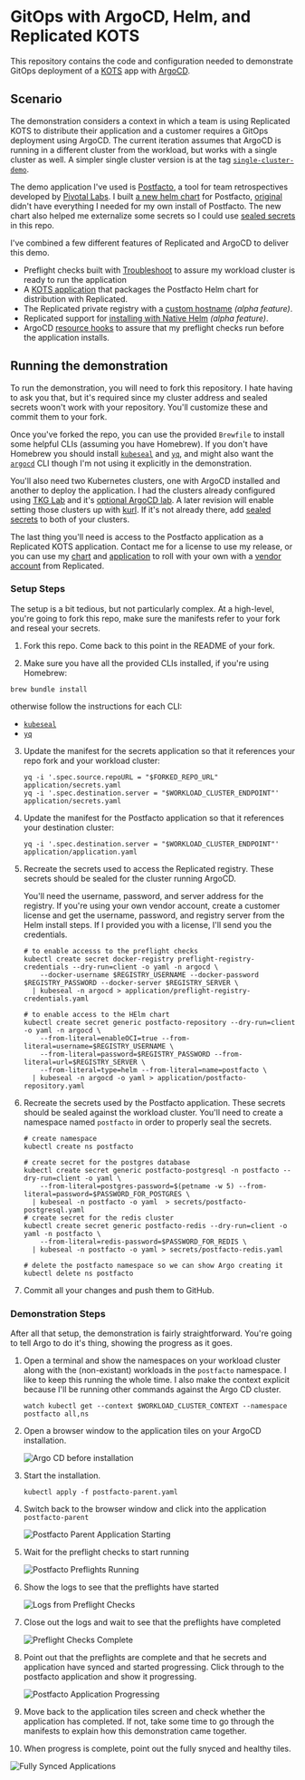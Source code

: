 # GitOps with ArgoCD, Helm, and Replicated KOTS

This repository contains the code and configuration needed to 
demonstrate GitOps deployment of a [KOTS](https://kots.io) 
app with [ArgoCD](https://argo-cd.readthedocs.io/en/stable/).

## Scenario

The demonstration considers a context in which a team is using
Replicated KOTS to distribute their application and a customer
requires a GitOps deployment using ArgoCD. The current 
iteration assumes that ArgoCD is running in a different cluster
from the workload, but works with a single cluster as well. A
simpler single cluster version is at the tag 
[`single-cluster-demo`](https://github.com/crdant/postfacto-argo-application/releases/tag/single-cluster-demo).

The demo application I've used is 
[Postfacto](https://pivotal.github.io/postfacto/), a tool for 
team retrospectives developed by 
[Pivotal Labs](https://en.wikipedia.org/wiki/Pivotal_Labs). I
built [a new helm chart](https://github.com/crdant/postfacto-chart)
for Postfacto, [original](https://github.com/pivotal/postfacto/tree/master/deployment/helm)
didn't have everything I needed for my own install of Postfacto.
The new chart also helped me externalize some secrets so I
could use [sealed secrets](https://github.com/bitnami-labs/sealed-secrets)
in this repo. 

I've combined a few different features of Replicated and ArgoCD to 
deliver this demo.

* Preflight checks built with [Troubleshoot](https://troubleshoot.sh) 
  to assure my workload cluster is ready to run the application
* A [KOTS application](https://github.com/crdant/postfacto-replicated) 
  that packages the Postfacto Helm chart for distribution with
  Replicated.
* The Replicated private registry with a 
  [custom hostname](https://docs.replicated.com/vendor/packaging-private-registry-cname)
  _(alpha feature)_.
* Replicated support for [installing with Native Helm](https://docs.replicated.com/vendor/helm-installing-native-helm)
  _(alpha feature)_.
* ArgoCD [resource hooks](https://argo-cd.readthedocs.io/en/stable/user-guide/resource_hooks/)
  to assure that my preflight checks run before the application installs.

## Running the demonstration

To run the demonstration, you will need to fork this repository.
I hate having to ask you that, but it's required since my cluster
address and sealed secrets woon't work with your repository. You'll
customize these and commit them to your fork.

Once you've forked the repo, you can use the provided `Brewfile` to
install some helpful CLIs (assuming you have Homebrew). If you don't
have Homebrew you should install [`kubeseal`](https://github.com/bitnami-labs/sealed-secrets#installation) 
and [`yq`](https://github.com/mikefarah/yq#install), and might also 
want the [`argocd`](https://argo-cd.readthedocs.io/en/stable/getting_started/#2-download-argo-cd-cli)
CLI though I'm not using it explicitly in the demonstration.

You'll also need two Kubernetes clusters, one with ArgoCD installed
and another to deploy the application. I had the clusters already 
configured using [TKG Lab](https://github.com/Tanzu-Solutions-Engineering/tkg-lab) 
and it's [optional ArgoCD lab](https://github.com/Tanzu-Solutions-Engineering/tkg-lab/blob/main/docs/bonus-labs/argocd-kustomize.md).
A later revision will enable setting those clusters up with 
[kurl](https://kurl.sh). If it's not already there, add 
[sealed secrets](https://github.com/bitnami-labs/sealed-secrets) to
both of your clusters.

The last thing you'll need is access to the Postfacto application as
a Replicated KOTS application. Contact me for a license to use
my release, or you can use my [chart](https://github.com/crdant/postfacto-chart)
and [application](https://github.com/crdant/postfacto-replicated) to roll with 
your own with a [vendor account](https://vendor.replicated.com) from 
Replicated.

### Setup Steps

The setup is a bit tedious, but not particularly complex. At a high-level, 
you're going to fork this repo, make sure the manifests refer to your fork
and reseal your secrets.

1. Fork this repo. Come back to this point in the README of your fork.

2. Make sure you have all the provided CLIs installed, if you're using Homebrew:

```
brew bundle install
```

otherwise follow the instructions for each CLI:

* [`kubeseal`](https://github.com/bitnami-labs/sealed-secrets#installation) 
* [`yq`](https://github.com/mikefarah/yq#install)

3. Update the manifest for the secrets application so that it references
   your repo fork and your workload cluster:

   ```
   yq -i '.spec.source.repoURL = "$FORKED_REPO_URL" application/secrets.yaml
   yq -i '.spec.destination.server = "$WORKLOAD_CLUSTER_ENDPOINT"' application/secrets.yaml 
   ```

4. Update the manifest for the Postfacto application so that it references
   your destination cluster:

   ```
   yq -i '.spec.destination.server = "$WORKLOAD_CLUSTER_ENDPOINT"' application/application.yaml 
   ```

5. Recreate the secrets used to access the Replicated registry. These secrets should be 
   sealed for the cluster running ArgoCD.
   
   You'll need the username, password, and server address for the registry. If you're 
   using your own vendor account, create a customer license and get the username, password, 
   and registry server from the Helm install steps. If I provided you with a license, I'll 
   send you the credentials. 

   ```
   # to enable accesss to the preflight checks
   kubectl create secret docker-registry preflight-registry-credentials --dry-run=client -o yaml -n argocd \
       --docker-username $REGISTRY_USERNAME --docker-password $REGISTRY_PASSWORD --docker-server $REGISTRY_SERVER \
     | kubeseal -n argocd > application/preflight-registry-credentials.yaml

   # to enable access to the HElm chart
   kubectl create secret generic postfacto-repository --dry-run=client -o yaml -n argocd \
       --from-literal=enableOCI=true --from-literal=username=$REGISTRY_USERNAME \
       --from-literal=password=$REGISTRY_PASSWORD --from-literal=url=$REGISTRY_SERVER \
       --from-literal=type=helm --from-literal=name=postfacto \
     | kubeseal -n argocd -o yaml > application/postfacto-repository.yaml
   ```

6. Recreate the secrets used by the Postfacto application. These secrets should be sealed
   against the workload cluster. You'll need to create a namespace named `postfacto` in 
   order to properly seal the secrets.

   ```
   # create namespace
   kubectl create ns postfacto

   # create secret for the postgres database
   kubectl create secret generic postfacto-postgresql -n postfacto --dry-run=client -o yaml \
       --from-literal=postgres-password=$(petname -w 5) --from-literal=password=$PASSWORD_FOR_POSTGRES \
     | kubeseal -n postfacto -o yaml  > secrets/postfacto-postgresql.yaml   
   # create secret for the redis cluster
   kubectl create secret generic postfacto-redis --dry-run=client -o yaml -n postfacto \
       --from-literal=redis-password=$PASSWORD_FOR_REDIS \
     | kubeseal -n postfacto -o yaml > secrets/postfacto-redis.yaml

   # delete the postfacto namespace so we can show Argo creating it
   kubectl delete ns postfacto
   ```

7. Commit all your changes and push them to GitHub.

### Demonstration Steps

After all that setup, the demonstration is fairly straightforward. You're going to
tell Argo to do it's thing, showing the progress as it goes.

1. Open a terminal and show the namespaces on your workload cluster along with the 
   (non-existant) workloads in the `postfacto` namespace. I like to keep this running
   the whole time. I also make the context explicit because I'll be running other
   commands against the Argo CD cluster.

   ```
   watch kubectl get --context $WORKLOAD_CLUSTER_CONTEXT --namespace postfacto all,ns
   ```

2. Open a browser window to the application tiles on your ArgoCD installation.

   ![Argo CD before installation](assets/02-argocd-before-installation.png)

3. Start the installation.

   ```
   kubectl apply -f postfacto-parent.yaml
   ```

4. Switch back to the browser window and click into the application `postfacto-parent`

   ![Postfacto Parent Application Starting](assets/04-postfacto-parent-starting.png)

5. Wait for the preflight checks to start running

   ![Postfacto Preflights Running](assets/05-postfacto-preflights-running.png)

6. Show the logs to see that the preflights have started

   ![Logs from Preflight Checks](assets/06-preflight-check-logs.png)

7. Close out the logs and wait to see that the preflights have completed

   ![Preflight Checks Complete](assets/07-preflights-complete.png)

8. Point out that the preflights are complete and that he secrets and application
    have synced and started progressing. Click through to the postfacto application
    and show it progressing.

   ![Postfacto Application Progressing](assets/08-postfacto-progressing.png)

9. Move back to the application tiles screen and check whether the application
   has completed. If not, take some time to go through the manifests to explain
   how this demonstration came together.

10. When progress is complete, point out the fully snyced and healthy tiles.

   ![Fully Synced Applications](assets/10-fully-synced.png)

